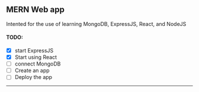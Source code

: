 ## MERN Web app

Intented for the use of learning MongoDB, ExpressJS, React, and NodeJS


#### TODO:

- [x] start ExpressJS
- [x] Start using React
- [ ] connect MongoDB
- [ ] Create an app
- [ ] Deploy the app

---
